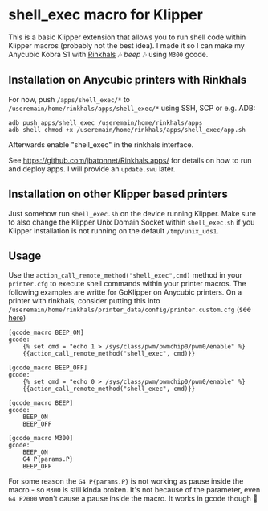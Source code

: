 # shell_exec macro for Klipper

This is a basic Klipper extension that allows you to run shell code within Klipper macros (probably not the best idea).
I made it so I can make my Anycubic Kobra S1 with [Rinkhals](https://github.com/jbatonnet/Rinkhals) 🎶 *beep* 🎶 using `M300` gcode.

## Installation on Anycubic printers with Rinkhals

For now, push `/apps/shell_exec/*` to `/useremain/home/rinkhals/apps/shell_exec/*` using SSH, SCP or e.g. ADB:
```
adb push apps/shell_exec /useremain/home/rinkhals/apps
adb shell chmod +x /useremain/home/rinkhals/apps/shell_exec/app.sh
```
Afterwards enable "shell_exec" in the rinkhals interface.

See https://github.com/jbatonnet/Rinkhals.apps/ for details on how to run and deploy apps. I will provide an `update.swu` later.

## Installation on other Klipper based printers

Just somehow run `shell_exec.sh` on the device running Klipper. Make sure to also change the Klipper Unix Domain Socket within `shell_exec.sh` if you Klipper installation is not running on the default `/tmp/unix_uds1`.

## Usage

Use the `action_call_remote_method("shell_exec",cmd)` method in your `printer.cfg` to execute shell commands within your printer macros. The following examples are writte for GoKlipper on Anycubic printers.
On a printer with rinkhals, consider putting this into `/useremain/home/rinkhals/printer_data/config/printer.custom.cfg` (see [here](https://jbatonnet.github.io/Rinkhals/Rinkhals/printer-configuration/))

```
[gcode_macro BEEP_ON]
gcode:
    {% set cmd = "echo 1 > /sys/class/pwm/pwmchip0/pwm0/enable" %}
    {{action_call_remote_method("shell_exec", cmd)}}

[gcode_macro BEEP_OFF]
gcode:
    {% set cmd = "echo 0 > /sys/class/pwm/pwmchip0/pwm0/enable" %}
    {{action_call_remote_method("shell_exec", cmd)}}

[gcode_macro BEEP]
gcode:
    BEEP_ON
    BEEP_OFF

[gcode_macro M300]
gcode:
    BEEP_ON
    G4 P{params.P}
    BEEP_OFF
```
For some reason the `G4 P{params.P}` is not working as pause inside the macro - so `M300` is still kinda broken. It's not because of the parameter, even `G4 P2000` won't cause a pause inside the macro. It works in gcode though 🤔